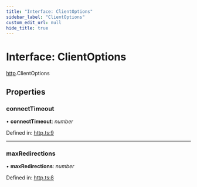 ```yaml
---
title: "Interface: ClientOptions"
sidebar_label: "ClientOptions"
custom_edit_url: null
hide_title: true
---
```


# Interface: ClientOptions

[http](../modules/http.md).ClientOptions

## Properties

### connectTimeout

• **connectTimeout**: *number*

Defined in: [http.ts:9](https://github.com/tauri-apps/tauri/blob/850a99a5/tooling/api/src/http.ts#L9)

___

### maxRedirections

• **maxRedirections**: *number*

Defined in: [http.ts:8](https://github.com/tauri-apps/tauri/blob/850a99a5/tooling/api/src/http.ts#L8)
